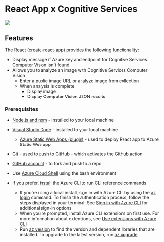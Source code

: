 # React App x Cognitive Services

![](https://docs.microsoft.com/azure/developer/javascript/media/static-web-app/browser-screenshot-react-computervision-app-image-analysis-result.png)

## Features

The React (create-react-app) provides the following functionality: 
* Display message if Azure key and endpoint for Cognitive Services Computer Vision isn't found
* Allows you to analyze an image with Cognitive Services Computer Vision
    * Enter a public image URL or analyze image from collection
    * When analysis is complete
        * Display image
        * Display Computer Vision JSON results 

### Prerequisites

- [Node.js and npm](https://nodejs.org/en/download) - installed to your local machine
- [Visual Studio Code](https://code.visualstudio.com/) - installed to your local machine 
    - [Azure Static Web Apps (plugin)](https://marketplace.visualstudio.com/items?itemName=ms-azuretools.vscode-azurestaticwebapps) - used to deploy React app to Azure Static Web app
- [Git](https://git-scm.com/downloads) - used to push to GitHub - which activates the GitHub action
- [GitHub account](https://github.com/join) - to fork and push to a repo
- Use [Azure Cloud Shell](https://docs.microsoft.com/azure/cloud-shell/quickstart) using the bash environment

- If you prefer, [install](https://docs.microsoft.com/cli/azure/install-azure-cli) the Azure CLI to run CLI reference commands
   - If you're using a local install, sign in with Azure CLI by using the [az login](https://docs.microsoft.com/cli/azure/reference-index#az-login) command.  To finish the authentication process, follow the steps displayed in your terminal.  See [Sign in with Azure CLI](https://docs.microsoft.com/cli/azure/authenticate-azure-cli) for additional sign-in options
  - When you're prompted, install Azure CLI extensions on first use.  For more information about extensions, see [Use extensions with Azure CLI](https://docs.microsoft.com/cli/azure/azure-cli-extensions-overview)
  - Run [az version](https://docs.microsoft.com/cli/azure/reference-index?#az_version) to find the version and dependent libraries that are installed. To upgrade to the latest version, run [az upgrade](https://docs.microsoft.com/cli/azure/reference-index?#az_upgrade)
